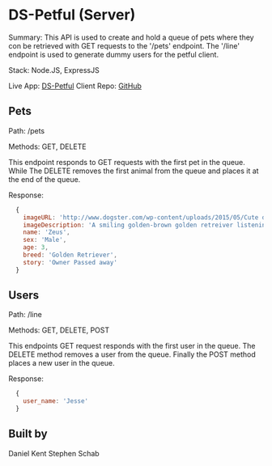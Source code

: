 # DS-Petful (Server)

Summary: This API is used to create and hold a queue of pets where they con be retrieved with GET requests to the '/pets' endpoint. The '/line' endpoint is used to generate dummy users for the petful client.

Stack: Node.JS, ExpressJS 

Live App: [DS-Petful](https://ds-petful.now.sh/adopt)
Client Repo: [GitHub](https://github.com/thinkful-ei-iguana/Daniel-stephen-petful-client)

## Pets

Path: /pets

Methods: GET, DELETE

This endpoint responds to GET requests with the first pet in the queue. While The DELETE removes the first animal from the queue and places it at the end of the queue.

Response: 
```javascript
  {
    imageURL: 'http://www.dogster.com/wp-content/uploads/2015/05/Cute dog listening to music 1_1.jpg',
    imageDescription: 'A smiling golden-brown golden retreiver listening to music.',
    name: 'Zeus',
    sex: 'Male',
    age: 3,
    breed: 'Golden Retriever',
    story: 'Owner Passed away'
  }
```

## Users

Path: /line

Methods: GET, DELETE, POST

This endpoints GET request responds with the first user in the queue. The DELETE method removes a user from the queue. Finally the POST method places a new user in the queue.

Response: 
```javascript
  {
    user_name: 'Jesse'
  }
```

## Built by
  Daniel Kent
  Stephen Schab